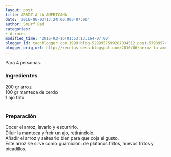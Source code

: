 ```yaml
---
layout: post
title: ARROZ A LA AMERICANA
date: '2010-06-03T13:24:00.003-07:00'
author: Smurf Dad
categories:
- Arroces
modified_time: '2016-03-16T01:53:13.164-07:00'
blogger_id: tag:blogger.com,1999:blog-5299957599287034512.post-5793997425905548635
blogger_orig_url: http://recetas-desa.blogspot.com/2010/06/arroz-la-americana.html
---
```


Para 4 personas.<br /><h3>Ingredientes</h3>200 gr arroz<br />100 gr manteca de cerdo<br />1 ajo frito<br /><br /><h3>Preparación</h3>Cocer el arroz, lavarlo y escurrirlo.<br />Diluir la manteca y freír un ajo, retirándolo.<br />Añadir el arroz y saltearlo bien para que coja el gusto.<br />Este arroz se sirve como guarnición: de plátanos fritos, huevos fritos y picadillos.